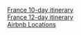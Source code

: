 [France 10-day itinerary](./france-shorter-itinerary37.md)  
[France 12-day itinerary](./france-longer-itinerary.md)  
[Airbnb Locations](./france-accommodation-guide.md.md)